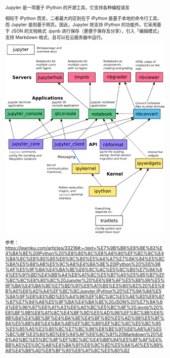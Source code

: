 Jupyter 是一项基于 IPython 的开源工具，它支持各种编程语言

相较于 IPython 而言，二者最大的区别在于 IPython 是基于本地的命令行工具，而 Jupyter 是则基于网页。因此，Jupyter 除支持 IPython 的功能外，它采用基于 JSON 的文档格式 .ipynb 进行保存（更便于保存及分享），引入「编辑模式」支持 Markdown 格式，且可以在云服务器中运行。





![img](../imags/nDopAeG72Y.png!large)



参考：https://learnku.com/articles/33216#:~:text=%E7%9B%B8%E8%BE%83%E4%BA%8E%20IPython%20%E8%80%8C%E8%A8%80%EF%BC%8C%E4%BA%8C%E8%80%85%E6%9C%80%E5%A4%A7%E7%9A%84%E5%8C%BA%E5%88%AB%E5%9C%A8%E4%BA%8E%20IPython%20%E6%98%AF%E5%9F%BA%E4%BA%8E%E6%9C%AC%E5%9C%B0%E7%9A%84%E5%91%BD%E4%BB%A4%E8%A1%8C%E5%B7%A5%E5%85%B7%EF%BC%8C%E8%80%8C%20Jupyter%20%E6%98%AF%E5%88%99%E5%9F%BA%E4%BA%8E%E7%BD%91%E9%A1%B5%E3%80%82%20%E5%9B%A0%E6%AD%A4%EF%BC%8CJupyter,IPython%20%E7%9A%84%E5%8A%9F%E8%83%BD%E5%A4%96%EF%BC%8C%E5%AE%83%E9%87%87%E7%94%A8%E5%9F%BA%E4%BA%8E%20JSON%20%E7%9A%84%E6%96%87%E6%A1%A3%E6%A0%BC%E5%BC%8F%20.ipynb%20%E8%BF%9B%E8%A1%8C%E4%BF%9D%E5%AD%98%EF%BC%88%E6%9B%B4%E4%BE%BF%E4%BA%8E%E4%BF%9D%E5%AD%98%E5%8F%8A%E5%88%86%E4%BA%AB%EF%BC%89%EF%BC%8C%E5%BC%95%E5%85%A5%E3%80%8C%E7%BC%96%E8%BE%91%E6%A8%A1%E5%BC%8F%E3%80%8D%E6%94%AF%E6%8C%81%20Markdown%20%E6%A0%BC%E5%BC%8F%EF%BC%8C%E4%B8%94%E5%8F%AF%E4%BB%A5%E5%9C%A8%E4%BA%91%E6%9C%8D%E5%8A%A1%E5%99%A8%E4%B8%AD%E8%BF%90%E8%A1%8C%E3%80%82